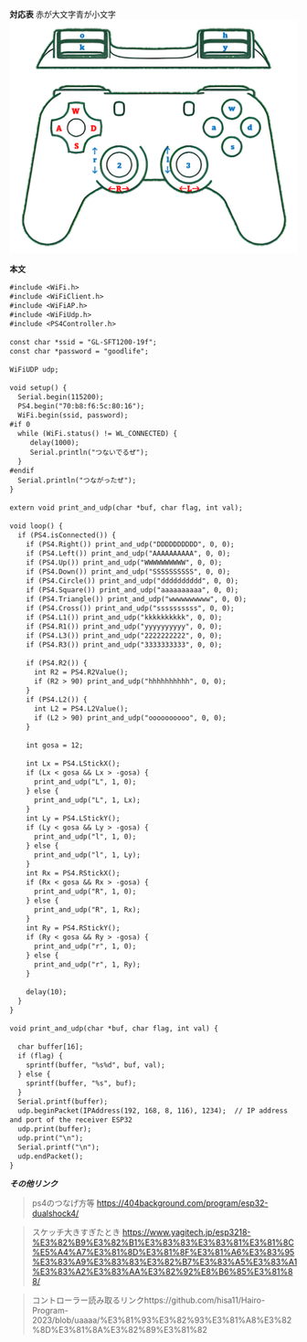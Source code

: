 **対応表**
赤が大文字青が小文字
![aaaaaaaaaaaaaaaaaaaaaaaaaaaaaaaaaaaaaaaaaa](https://github.com/shuunnichi/aaaaaaaa/blob/main/image.png)



**本文**
```
#include <WiFi.h>
#include <WiFiClient.h>
#include <WiFiAP.h>
#include <WiFiUdp.h>
#include <PS4Controller.h>

const char *ssid = "GL-SFT1200-19f";
const char *password = "goodlife";

WiFiUDP udp;

void setup() {
  Serial.begin(115200);
  PS4.begin("70:b8:f6:5c:80:16");
  WiFi.begin(ssid, password);
#if 0
  while (WiFi.status() != WL_CONNECTED) {
     delay(1000);
     Serial.println("つないでるぜ");
  }
#endif
  Serial.println("つながったぜ");
}

extern void print_and_udp(char *buf, char flag, int val);

void loop() {
  if (PS4.isConnected()) {
    if (PS4.Right()) print_and_udp("DDDDDDDDDD", 0, 0);
    if (PS4.Left()) print_and_udp("AAAAAAAAAA", 0, 0);
    if (PS4.Up()) print_and_udp("WWWWWWWWWW", 0, 0);
    if (PS4.Down()) print_and_udp("SSSSSSSSSS", 0, 0);
    if (PS4.Circle()) print_and_udp("dddddddddd", 0, 0);
    if (PS4.Square()) print_and_udp("aaaaaaaaaa", 0, 0);
    if (PS4.Triangle()) print_and_udp("wwwwwwwwww", 0, 0);
    if (PS4.Cross()) print_and_udp("ssssssssss", 0, 0);
    if (PS4.L1()) print_and_udp("kkkkkkkkkk", 0, 0);
    if (PS4.R1()) print_and_udp("yyyyyyyyyy", 0, 0);
    if (PS4.L3()) print_and_udp("2222222222", 0, 0);
    if (PS4.R3()) print_and_udp("3333333333", 0, 0);

    if (PS4.R2()) {
      int R2 = PS4.R2Value();
      if (R2 > 90) print_and_udp("hhhhhhhhhh", 0, 0);
    }
    if (PS4.L2()) {
      int L2 = PS4.L2Value();
      if (L2 > 90) print_and_udp("oooooooooo", 0, 0);
    }

    int gosa = 12;

    int Lx = PS4.LStickX();
    if (Lx < gosa && Lx > -gosa) {
      print_and_udp("L", 1, 0);
    } else {
      print_and_udp("L", 1, Lx);
    }
    int Ly = PS4.LStickY();
    if (Ly < gosa && Ly > -gosa) {
      print_and_udp("l", 1, 0);
    } else {
      print_and_udp("l", 1, Ly);
    }
    int Rx = PS4.RStickX();
    if (Rx < gosa && Rx > -gosa) {
      print_and_udp("R", 1, 0);
    } else {
      print_and_udp("R", 1, Rx);
    }
    int Ry = PS4.RStickY();
    if (Ry < gosa && Ry > -gosa) {
      print_and_udp("r", 1, 0);
    } else {
      print_and_udp("r", 1, Ry);
    }

    delay(10);
  }
}

void print_and_udp(char *buf, char flag, int val) {

  char buffer[16];
  if (flag) {
    sprintf(buffer, "%s%d", buf, val);
  } else {
    sprintf(buffer, "%s", buf);
  }
  Serial.printf(buffer);
  udp.beginPacket(IPAddress(192, 168, 8, 116), 1234);  // IP address and port of the receiver ESP32
  udp.print(buffer);
  udp.print("\n");
  Serial.printf("\n");
  udp.endPacket();
}
```
***その他リンク***
>ps4のつなげ方等
https://404background.com/program/esp32-dualshock4/

>スケッチ大きすぎたとき
https://www.yagitech.jp/esp3218-%E3%82%B9%E3%82%B1%E3%83%83%E3%83%81%E3%81%8C%E5%A4%A7%E3%81%8D%E3%81%8F%E3%81%A6%E3%83%95%E3%83%A9%E3%83%83%E3%82%B7%E3%83%A5%E3%83%A1%E3%83%A2%E3%83%AA%E3%82%92%E8%B6%85%E3%81%88/

>コントローラー読み取るリンクhttps://github.com/hisa11/Hairo-Program-2023/blob/uaaaa/%E3%81%93%E3%82%93%E3%81%A8%E3%82%8D%E3%81%8A%E3%82%89%E3%81%82

